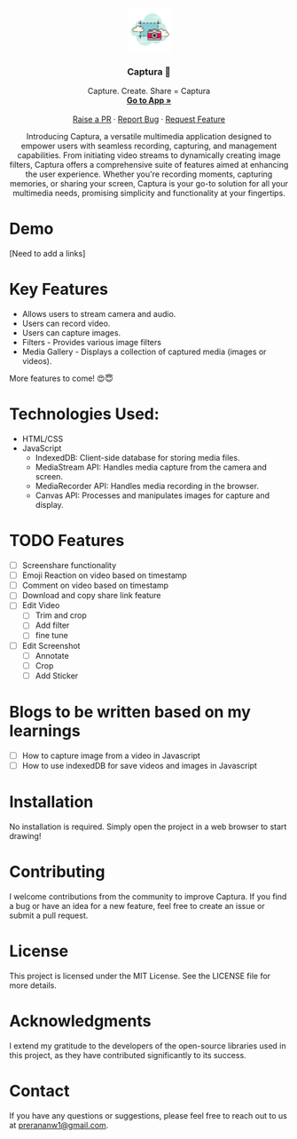 <div align="center">
  <a href="https://github.com/prerana1821/captura">
    <img src="./icons/logo.png" alt="Logo" width="80" height="80">
  </a>

  <h3 align="center">Captura 📸</h3>

  <p align="center">
      Capture. Create. Share = Captura
    <br />
    <a href="https://captura-recorder.netlify.app/"><strong>Go to App »</strong></a>
    <br />
    <br />
    <a href="https://github.com/prerana1821/captura/pulls">Raise a PR</a>
    ·
    <a href="https://github.com/prerana1821/captura/issues">Report Bug</a>
    ·
    <a href="https://github.com/prerana1821/captura/issues">Request Feature</a>
  </p>
</div>

<p align="center">
Introducing Captura, a versatile multimedia application designed to empower users with seamless recording, capturing, and management capabilities. From initiating video streams to dynamically creating image filters, Captura offers a comprehensive suite of features aimed at enhancing the user experience. Whether you're recording moments, capturing memories, or sharing your screen, Captura is your go-to solution for all your multimedia needs, promising simplicity and functionality at your fingertips.
</p>

# Demo

[Need to add a links]

# Key Features

- Allows users to stream camera and audio.
- Users can record video.
- Users can capture images.
- Filters - Provides various image filters
- Media Gallery - Displays a collection of captured media (images or videos).

More features to come! 😍😇

# Technologies Used:

- HTML/CSS
- JavaScript
  - IndexedDB: Client-side database for storing media files.
  - MediaStream API: Handles media capture from the camera and screen.
  - MediaRecorder API: Handles media recording in the browser.
  - Canvas API: Processes and manipulates images for capture and display.

# TODO Features

- [ ] Screenshare functionality
- [ ] Emoji Reaction on video based on timestamp
- [ ] Comment on video based on timestamp
- [ ] Download and copy share link feature
- [ ] Edit Video
  - [ ] Trim and crop
  - [ ] Add filter
  - [ ] fine tune
- [ ] Edit Screenshot
  - [ ] Annotate
  - [ ] Crop
  - [ ] Add Sticker

# Blogs to be written based on my learnings

- [ ] How to capture image from a video in Javascript
- [ ] How to use indexedDB for save videos and images in Javascript

# Installation

No installation is required. Simply open the project in a web browser to start drawing!

# Contributing

I welcome contributions from the community to improve Captura. If you find a bug or have an idea for a new feature, feel free to create an issue or submit a pull request.

# License

This project is licensed under the MIT License. See the LICENSE file for more details.

# Acknowledgments

I extend my gratitude to the developers of the open-source libraries used in this project, as they have contributed significantly to its success.

# Contact

If you have any questions or suggestions, please feel free to reach out to us at prerananw1@gmail.com.
